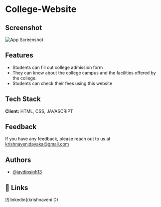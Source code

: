 # College-Website

## Screenshot

![App Screenshot](https://i.ibb.co/ngzvB02/Screenshot-121.png)


## Features

- Students can fill out college admission form
- They can know about the college campus and the facilities offered by the college.
- Students can check their fees using this website




## Tech Stack

**Client:** HTML, CSS, JAVASCRIPT



## Feedback

If you have any feedback, please reach out to us at krishnavenidayaka@gmail.com


## Authors

- [@jaydipsinh13](https://github.com/https://github.com/KrishnaVeni782)


## 🔗 Links
[![linkedin](krishnaveni D)


